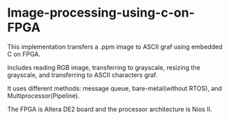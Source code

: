 # Image-processing-using-c-on-FPGA

This implementation transfers a .ppm image to ASCII graf using embedded C on FPGA.

Includes reading RGB image, transferring to grayscale, resizing the grayscale, and transferring to ASCII characters graf. 

It uses different methods: message queue, bare-metal(without RTOS), and Multiprocessor(Pipeline).

The FPGA is Altera DE2 board and the processor architecture is Nios II.
